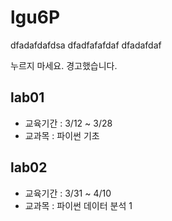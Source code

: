 # lgu6P

dfadafdafdsa dfadfafafdaf dfadafdaf 

누르지 마세요. 경고했습니다. 


## lab01
- 교육기간 : 3/12 ~ 3/28
- 교과목 : 파이썬 기초


## lab02
- 교육기간 : 3/31 ~ 4/10
- 교과목 : 파이썬 데이터 분석 1
